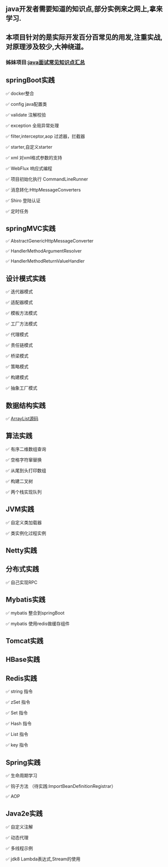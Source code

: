 ## java开发者需要知道的知识点,部分实例来之网上,拿来学习.
## 本项目针对的是实际开发百分百常见的用发,注重实战,对原理涉及较少,大神绕道。

### 姊妹项目:[java面试常见知识点汇总](http://nivelle.me/javaInterview/)

## springBoot实践

✅ docker整合

✅ config java配置类

✅ validate 注解校验

✅ exception 全局异常处理

✅ filter,interceptor,aop 过滤器，拦截器

✅ starter,自定义starter

✅ xml 对xml格式参数的支持

✅ WebFlux 响应式编程

✅ 项目初始化执行 CommandLineRunner

✅ 消息转化:HttpMessageConverters

✅ Shiro 登陆认证

✅ 定时任务

## springMVC实践

✅ AbstractGenericHttpMessageConverter 

✅ HandlerMethodArgumentResolver 

✅ HandlerMethodReturnValueHandler 

## 设计模式实践

✅ 迭代器模式

✅ 适配器模式

✅ 模板方法模式

✅ 工厂方法模式

✅ 代理模式

✅ 责任链模式

✅ 桥梁模式

✅ 策略模式

✅ 构建模式

✅ 抽象工厂模式

## 数据结构实践

✅ [ArrayList源码](https://github.com/nivelle/javaguides/blob/master/article/ArrayList%E6%BA%90%E7%A0%81%E8%A7%A3%E8%AF%BB.md)

## 算法实践

✅ 有序二维数组查询

✅ 空格字符窜替换

✅ 从尾到头打印数组

✅ 构建二叉树

✅ 两个栈实现队列

## JVM实践

✅ 自定义类加载器

✅ 类实例化过程实例

## Netty实践

## 分布式实践

✅ 自己实现RPC

## Mybatis实践

✅ mybatis 整合到springBoot

✅ mybatis 使用redis做缓存组件

## Tomcat实践

## HBase实践

## Redis实践

✅ string 指令

✅ zSet 指令

✅ Set 指令

✅ Hash 指令

✅ List 指令

✅ key 指令

## Spring实践

✅ 生命周期学习

✅ 钩子方法 （待实践:ImportBeanDefinitionRegistrar）

✅ AOP

## Java2e实践

✅ 自定义注解

✅ 动态代理

✅ 多线程示例

✅ jdk8 Lambda表达式,Stream的使用

